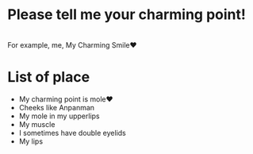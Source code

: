 # Please tell me your charming point!

</br >
For example, me, My Charming Smile❤️

# List of place
- My charming point is mole❤️
- Cheeks like Anpanman
- My mole in my upperlips
- My muscle
- I sometimes have double eyelids 
- My lips
